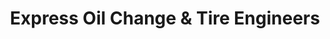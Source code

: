 ---
title: "Express Oil Change & Tire Engineers"
url: /tampa/express-oil-change-und-tire-engineers-south-dale-mabry-highway/
shop: Reifen
---